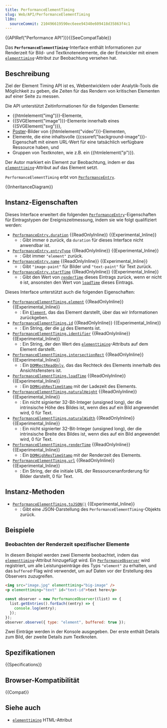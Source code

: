 ```yaml
---
title: PerformanceElementTiming
slug: Web/API/PerformanceElementTiming
l10n:
  sourceCommit: 210496619590ec6eee94340e609418d35863f4c1
---
```


{{APIRef("Performance API")}}{{SeeCompatTable}}

Das **`PerformanceElementTiming`**-Interface enthält Informationen zur Renderzeit für Bild- und Textknotenelemente, die der Entwickler mit einem [`elementtiming`](/de/docs/Web/HTML/Attributes/elementtiming)-Attribut zur Beobachtung versehen hat.

## Beschreibung

Ziel der Element Timing API ist es, Webentwicklern oder Analytik-Tools die Möglichkeit zu geben, die Zeiten für das Rendern von kritischen Elementen auf einer Seite zu messen.

Die API unterstützt Zeitinformationen für die folgenden Elemente:

- {{htmlelement("img")}}-Elemente,
- {{SVGElement("image")}}-Elemente innerhalb eines {{SVGElement("svg")}},
- [Poster](/de/docs/Web/HTML/Element/video#poster)-Bilder von {{htmlelement("video")}}-Elementen,
- Elemente, die eine inhaltsvolle {{cssxref("background-image")}}-Eigenschaft mit einem URL-Wert für eine tatsächlich verfügbare Ressource haben, und
- Gruppen von Textknoten, wie z.B. ein {{htmlelement("p")}}.

Der Autor markiert ein Element zur Beobachtung, indem er das [`elementtiming`](/de/docs/Web/HTML/Attributes/elementtiming)-Attribut auf das Element setzt.

`PerformanceElementTiming` erbt von [`PerformanceEntry`](/de/docs/Web/API/PerformanceEntry).

{{InheritanceDiagram}}

## Instanz-Eigenschaften

Dieses Interface erweitert die folgenden [`PerformanceEntry`](/de/docs/Web/API/PerformanceEntry)-Eigenschaften für Eintragstypen der Ereigniszeitmessung, indem sie wie folgt qualifiziert werden:

- [`PerformanceEntry.duration`](/de/docs/Web/API/PerformanceEntry/duration) {{ReadOnlyInline}} {{Experimental_Inline}}
  - : Gibt immer `0` zurück, da `duration` für dieses Interface nicht anwendbar ist.
- [`PerformanceEntry.entryType`](/de/docs/Web/API/PerformanceEntry/entryType) {{ReadOnlyInline}} {{Experimental_Inline}}
  - : Gibt immer `"element"` zurück.
- [`PerformanceEntry.name`](/de/docs/Web/API/PerformanceEntry/name) {{ReadOnlyInline}} {{Experimental_Inline}}
  - : Gibt `"image-paint"` für Bilder und `"text-paint"` für Text zurück.
- [`PerformanceEntry.startTime`](/de/docs/Web/API/PerformanceEntry/startTime) {{ReadOnlyInline}} {{Experimental_Inline}}
  - : Gibt den Wert von [`renderTime`](/de/docs/Web/API/PerformanceElementTiming/renderTime) dieses Eintrags zurück, wenn er nicht `0` ist, ansonsten den Wert von [`loadTime`](/de/docs/Web/API/PerformanceElementTiming/loadTime) dieses Eintrags.

Dieses Interface unterstützt auch die folgenden Eigenschaften:

- [`PerformanceElementTiming.element`](/de/docs/Web/API/PerformanceElementTiming/element) {{ReadOnlyInline}} {{Experimental_Inline}}
  - : Ein [`Element`](/de/docs/Web/API/Element), das das Element darstellt, über das wir Informationen zurückgeben.
- [`PerformanceElementTiming.id`](/de/docs/Web/API/PerformanceElementTiming/id) {{ReadOnlyInline}} {{Experimental_Inline}}
  - : Ein String, der die [`id`](/de/docs/Web/HTML/Global_attributes#id) des Elements ist.
- [`PerformanceElementTiming.identifier`](/de/docs/Web/API/PerformanceElementTiming/identifier) {{ReadOnlyInline}} {{Experimental_Inline}}
  - : Ein String, der den Wert des [`elementtiming`](/de/docs/Web/HTML/Attributes/for)-Attributs auf dem Element darstellt.
- [`PerformanceElementTiming.intersectionRect`](/de/docs/Web/API/PerformanceElementTiming/intersectionRect) {{ReadOnlyInline}} {{Experimental_Inline}}
  - : Ein [`DOMRectReadOnly`](/de/docs/Web/API/DOMRectReadOnly), das das Rechteck des Elements innerhalb des Ansichtsfensters ist.
- [`PerformanceElementTiming.loadTime`](/de/docs/Web/API/PerformanceElementTiming/loadTime) {{ReadOnlyInline}} {{Experimental_Inline}}
  - : Ein [`DOMHighResTimeStamp`](/de/docs/Web/API/DOMHighResTimeStamp) mit der Ladezeit des Elements.
- [`PerformanceElementTiming.naturalHeight`](/de/docs/Web/API/PerformanceElementTiming/naturalHeight) {{ReadOnlyInline}} {{Experimental_Inline}}
  - : Ein nicht signierter 32-Bit-Integer (unsigned long), der die intrinsische Höhe des Bildes ist, wenn dies auf ein Bild angewendet wird, 0 für Text.
- [`PerformanceElementTiming.naturalWidth`](/de/docs/Web/API/PerformanceElementTiming/naturalWidth) {{ReadOnlyInline}} {{Experimental_Inline}}
  - : Ein nicht signierter 32-Bit-Integer (unsigned long), der die intrinsische Breite des Bildes ist, wenn dies auf ein Bild angewendet wird, 0 für Text.
- [`PerformanceElementTiming.renderTime`](/de/docs/Web/API/PerformanceElementTiming/renderTime) {{ReadOnlyInline}} {{Experimental_Inline}}
  - : Ein [`DOMHighResTimeStamp`](/de/docs/Web/API/DOMHighResTimeStamp) mit der Renderzeit des Elements.
- [`PerformanceElementTiming.url`](/de/docs/Web/API/PerformanceElementTiming/url) {{ReadOnlyInline}} {{Experimental_Inline}}
  - : Ein String, der die initiale URL der Ressourcenanforderung für Bilder darstellt, 0 für Text.

## Instanz-Methoden

- [`PerformanceElementTiming.toJSON()`](/de/docs/Web/API/PerformanceElementTiming/toJSON) {{Experimental_Inline}}
  - : Gibt eine JSON-Darstellung des `PerformanceElementTiming`-Objekts zurück.

## Beispiele

### Beobachten der Renderzeit spezifischer Elemente

In diesem Beispiel werden zwei Elemente beobachtet, indem das [`elementtiming`](/de/docs/Web/HTML/Attributes/elementtiming)-Attribut hinzugefügt wird. Ein [`PerformanceObserver`](/de/docs/Web/API/PerformanceObserver) wird registriert, um alle Leistungseinträge des Typs `"element"` zu erhalten, und das `buffered`-Flag wird verwendet, um auf Daten vor der Erstellung des Observers zuzugreifen.

```html
<img src="image.jpg" elementtiming="big-image" />
<p elementtiming="text" id="text-id">text here</p>
```

```js
const observer = new PerformanceObserver((list) => {
  list.getEntries().forEach((entry) => {
    console.log(entry);
  });
});
observer.observe({ type: "element", buffered: true });
```

Zwei Einträge werden in der Konsole ausgegeben. Der erste enthält Details zum Bild, der zweite Details zum Textknoten.

## Spezifikationen

{{Specifications}}

## Browser-Kompatibilität

{{Compat}}

## Siehe auch

- [`elementtiming`](/de/docs/Web/HTML/Attributes/elementtiming) HTML-Attribut
